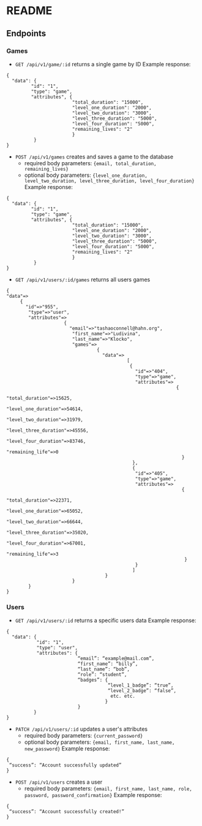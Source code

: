 # README

## Endpoints

### Games

* `GET /api/v1/game/:id` returns a single game by ID
Example response:
```
{
  "data": {
         "id": "1",
         "type": "game",
         "attributes", {
                        "total_duration": "15000",
                        "level_one_duration": "2000",
                        "level_two_duration": "3000",
                        "level_three_duration": "5000",
                        "level_four_duration": "5000",
                        "remaining_lives": "2"
                        }
          }
}
   ```

* `POST /api/v1/games` creates and saves a game to the database
  * required body parameters: `{email, total_duration, remaining_lives}`
  * optional body parameters: `{level_one_duration, level_two_duration, level_three_duration, level_four_duration}`
Example response:
```
{
  "data": {
         "id": "1",
         "type": "game",
         "attributes", {
                        "total_duration": "15000",
                        "level_one_duration": "2000",
                        "level_two_duration": "3000",
                        "level_three_duration": "5000",
                        "level_four_duration": "5000",
                        "remaining_lives": "2"
                        }
          }
}
   ```
   * `GET /api/v1/users/:id/games` returns all users games
   ```
{
 "data"=>
        {
          "id"=>"955",
           "type"=>"user",
           "attributes"=>
                        {
                          "email"=>"tashaoconnell@hahn.org",
                           "first_name"=>"Ludivina",
                           "last_name"=>"Klocko",
                           "games"=>
                                    {
                                      "data"=>
                                               [
                                                {
                                                  "id"=>"404",
                                                  "type"=>"game",
                                                  "attributes"=>
                                                                 {
                                                                   "total_duration"=>15625,
                                                                    "level_one_duration"=>54614,
                                                                    "level_two_duration"=>31979,
                                                                    "level_three_duration"=>45556,
                                                                    "level_four_duration"=>83746,
                                                                    "remaining_life"=>0
                                                                   }
                                                 },
                                                 {
                                                  "id"=>"405",
                                                  "type"=>"game",
                                                  "attributes"=>
                                                                   {
                                                                   "total_duration"=>22371,
                                                                    "level_one_duration"=>65052,
                                                                    "level_two_duration"=>66644,
                                                                    "level_three_duration"=>35020,
                                                                    "level_four_duration"=>67001,
                                                                    "remaining_life"=>3
                                                                    }
                                                  }
                                                 ]
                                       }
                           }
           }
}
   ```
   
### Users

* `GET /api/v1/users/:id` returns a specific users data
Example response:
```
{
  "data": {
           "id": "1",
           "type": "user",
           "attributes": {
                          “email”: “example@mail.com”,
                          “first_name”: “billy”,
                          “last_name”: “bob”,
                          “role”: “student”,
                          “badges”: {
                                     “level_1_badge”: “true”,
                                     “level_2_badge”: “false”,
                                      etc. etc.
                                    }
                          }
          }
}
```

* `PATCH /api/v1/users/:id` updates a user's attributes
  * required body parameters: `{current_password}`
  * optional body parameters: `{email, first_name, last_name, new_password}`
Example response:
``` 
{
 “success”: “Account successfully updated”
}
```

* `POST /api/v1/users` creates a user
  * required body parameters: `{email, first_name, last_name, role, password, password_confirmation}`
Example response:
``` 
{
 “success”: “Account successfully created!”
}
```
